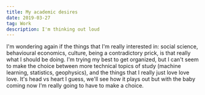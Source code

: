 ```yaml
---
title: My academic desires
date: 2019-03-27
tag: Work
description: I'm thinking out loud
---
```


I'm wondering again if the things that I'm really interested in: social science, behavioural economics, culture, being
a contradictory prick, is that really what I should be doing. I'm trying my best to get organized, but I can't seem
to make the choice between more technical topics of study (machine learning, statistics, geophysics), and the
things that I really just love love love. It's head vs heart I guess, we'll see how it plays out but with the
baby coming now I'm really going to have to make a choice. 
